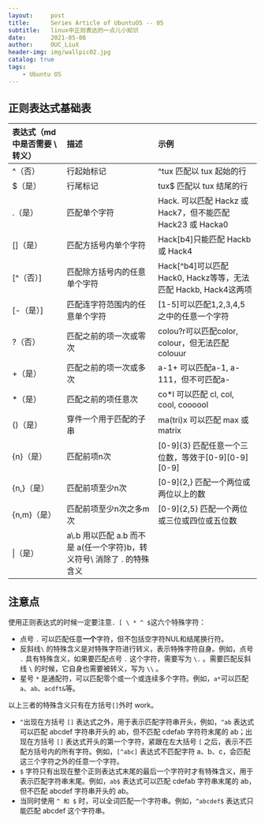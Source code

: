 ```yaml
---
layout:     post
title:      Series Article of UbuntuOS -- 05 
subtitle:   linux中正则表达的一点儿小知识     
date:       2021-05-08
author:     OUC_LiuX
header-img: img/wallpic02.jpg
catalog: true
tags:
    - Ubuntu OS
---      
```


##   正则表达式基础表

|表达式（md中是否需要 \\ 转义）|描述|示例|    
|:---|:---|:---|
|^（否）|行起始标记|^tux 匹配以 tux 起始的行|    
|\$（是）|行尾标记|tux\$ 匹配以 tux 结尾的行|    
|\.（是）|匹配单个字符| Hack\. 可以匹配 Hackz 或 Hack7，但不能匹配Hack23 或 Hacka0|
|\[\]（是）|匹配方括号内单个字符|Hack\[b4\]只能匹配 Hackb 或 Hack4|   
|\[^（否）\]|匹配除方括号内的任意单个字符|Hack\[^b4\]可以匹配 Hack0, Hackz等等，无法匹配 Hackb, Hack4这两项|    
|\[\-（是）\]|匹配连字符范围内的任意单个字符|\[1\-5\]可以匹配1,2,3,4,5之中的任意一个字符|
|?（否）|匹配之前的项一次或零次|colou?r可以匹配color, colour，但无法匹配colouur|
|\+（是）|匹配之前的项一次或多次|a\-1+ 可以匹配a\-1, a\-111，但不可匹配a\-|
|\*（是）|匹配之前的项任意次|co\*l 可以匹配 cl, col, cool, coooool|    
|\(\)（是）|穿件一个用于匹配的子串|ma\(tri\)x 可以匹配 max 或 matrix |
|\{n\}（是）|匹配前项n次|\[0\-9\]\{3\} 匹配任意一个三位数，等效于\[0\-9\]\[0\-9\]\[0\-9\]|
|\{n,\}（是）|匹配前项至少n次|\[0\-9\]\{2,\} 匹配一个两位或两位以上的数|   
|\{n,m\}（是）|匹配前项至少n次之多m次|\[0\-9\]\{2,5\} 匹配一个两位或三位或四位或五位数|    
|\\|（是）| a\\\.b 用以匹配 a\.b 而不是 a\(任一个字符\)b，转义符号\\ 消除了 \. 的特殊含义|   



## 注意点    
使用正则表达式的时候一定要注意`. [ \ * ^ $`这六个特殊字符：   
* 点号 `.` 可以匹配任意**一个**字符，但不包括空字符NUL和结尾换行符。    
* 反斜线`\` 的特殊含义是对特殊字符进行转义，表示特殊字符自身。例如，点号 `.` 具有特殊含义，如果要匹配点号 `.` 这个字符，需要写为 `\.` 。需要匹配反斜线 `\` 的时候，它自身也需要被转义，写为 `\\` 。     
* 星号 `*` 是通配符，可以匹配零个或一个或连续多个字符。例如，`a*`可以匹配`a`、`ab`、`acdft&`等。    

以上三者的特殊含义只有在方括号`[]`外时 work。

* `^`出现在方括号 `[]` 表达式之外，用于表示匹配字符串开头，例如，`^ab` 表达式可以匹配 abcdef 字符串开头的 ab，但不匹配 cdefab 字符符末尾的 ab；出现在方括号 `[]` 表达式开头的第一个字符，紧跟在左大括号 `[` 之后，表示不匹配方括号内的所有字符。例如，`[^abc]` 表达式不匹配字符 a、b、c，会匹配这三个字符之外的任意一个字符。     
* `$` 字符只有出现在整个正则表达式末尾的最后一个字符时才有特殊含义，用于表示匹配字符串末尾。例如，`ab$` 表达式可以匹配 cdefab 字符串末尾的 ab，但不匹配 abcdef 字符串开头的 ab。     
* 当同时使用 `^ 和 $` 时，可以全词匹配一个字符串。例如，`^abcdef$` 表达式只能匹配 abcdef 这个字符串。     


